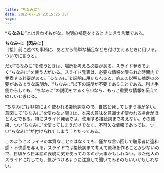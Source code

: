 ```yaml
---
title: ❝ちなみに❞
date: 2012-07-19 23:15:25 JST
tags: 
---
```


<span style="font-weight:bold">“ちなみに”</span>とは言わずもがな、説明の補足をするときに言う言葉である。  


<span style="font-weight:bold">ちなみ‐に【因みに】</span>  
〘接〙前に述べた事柄に、あとから簡単な補足などを付け加えるときに用いる。ついでに言うと。  


だが“ちなみに”を使うときは、場所を考える必要がある。スライド発表でよく“ちなみに”を使う人がいる。スライド発表は、必要な情報を限られた時間内で発表する必要がある。“ちなみに”を説明に用いられると、前文の説明に補足の必要があるような説明か、“ちなみに”以下の説明が不要であることである。利き手側からしても、“ちなみに”の説明をするくらいなら、もっと重要な情報を伝えて欲しいと感じる。

“ちなみに”は非常によく使われる接続詞なので、自然と発してしまう事が多い。意図して“ちなみに”を使わない限りは、本来の意味を意識せず使われる場合がほとんどである。特にスライド発表では、使用する接続詞まで考えない。その結果、つい“ちなみに”を使ってしまうだけでなく、不可欠な情報であっても、つい“ちなみに”が付けられてしまうことだってある。

このようにスライドの本質なことではなくても、僅かな言い回しで聴衆者に違和感・不快感を与える。スライドでは接続詞まで考えて原稿を作ることが少ないので、日頃から日本語の表現に気を使ってみるのが大事かもしれない。また他人のスライドに対しても、気がつけるように注意して聞いてみるのもいいかもしれない。

